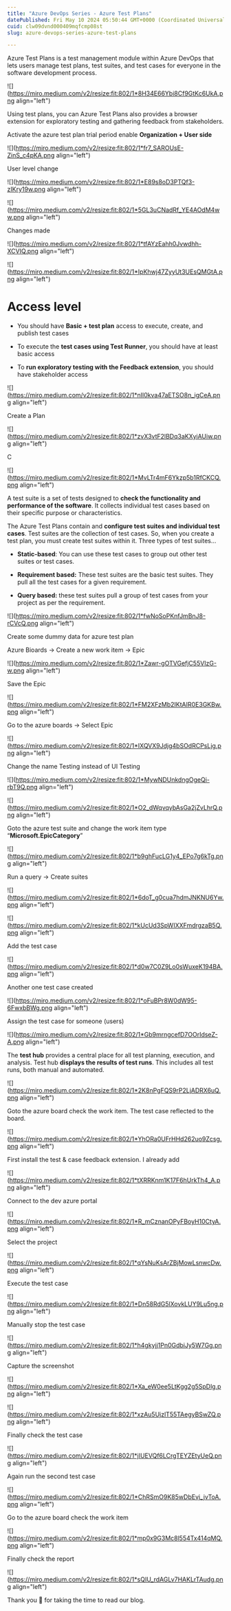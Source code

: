 ```yaml
---
title: "Azure DevOps Series - Azure Test Plans"
datePublished: Fri May 10 2024 05:50:44 GMT+0000 (Coordinated Universal Time)
cuid: clw09dvnd000409mqfcmp08st
slug: azure-devops-series-azure-test-plans

---
```



Azure Test Plans is a test management module within Azure DevOps that lets users manage test plans, test suites, and test cases for everyone in the software development process.

![](https://miro.medium.com/v2/resize:fit:802/1*8H34E66Ybi8Cf9GtKc6UkA.png align="left")

Using test plans, you can Azure Test Plans also provides a browser extension for exploratory testing and gathering feedback from stakeholders.

Activate the azure test plan trial period enable **Organization + User side**

![](https://miro.medium.com/v2/resize:fit:802/1*fr7_SAROUsE-ZinS_c4pKA.png align="left")

User level change

![](https://miro.medium.com/v2/resize:fit:802/1*E89s8oD3PTQf3-zIKry19w.png align="left")

![](https://miro.medium.com/v2/resize:fit:802/1*5GL3uCNadRf_YE4AOdM4ww.png align="left")

Changes made

![](https://miro.medium.com/v2/resize:fit:802/1*tfAYzEahh0Jvwdhh-XCVIQ.png align="left")

![](https://miro.medium.com/v2/resize:fit:802/1*IpKhwj47ZyyUt3UEsQMGtA.png align="left")

# **Access level**

* You should have **Basic + test plan** access to execute, create, and publish test cases
    
* To execute the **test cases using Test Runner**, you should have at least basic access
    
* To **run exploratory testing with the Feedback extension**, you should have stakeholder access
    

![](https://miro.medium.com/v2/resize:fit:802/1*nIl0kva47aETSO8n_igCeA.png align="left")

Create a Plan

![](https://miro.medium.com/v2/resize:fit:802/1*zvX3vtF2lBDq3aKXyiAUiw.png align="left")

C

![](https://miro.medium.com/v2/resize:fit:802/1*MvLTr4mF6Ykzp5b1RfCKCQ.png align="left")

A test suite is a set of tests designed to **check the functionality and performance of the software**. It collects individual test cases based on their specific purpose or characteristics.

The Azure Test Plans contain and **configure test suites and individual test cases**. Test suites are the collection of test cases. So, when you create a test plan, you must create test suites within it. Three types of test suites…

* **Static-based**: You can use these test cases to group out other test suites or test cases.
    
* **Requirement based:** These test suites are the basic test suites. They pull all the test cases for a given requirement.
    
* **Query based:** these test suites pull a group of test cases from your project as per the requirement.
    

![](https://miro.medium.com/v2/resize:fit:802/1*fwNoSoPKnfJmBnJ8-rCVcQ.png align="left")

Create some dummy data for azure test plan

Azure Bioards → Create a new work item → Epic

![](https://miro.medium.com/v2/resize:fit:802/1*Zawr-gOTVGefjC55VIzG-w.png align="left")

Save the Epic

![](https://miro.medium.com/v2/resize:fit:802/1*FM2XFzMb2IKtAIR0E3GKBw.png align="left")

Go to the azure boards → Select Epic

![](https://miro.medium.com/v2/resize:fit:802/1*IXQVX9Jdjg4bSOdRCPsLjg.png align="left")

Change the name Testing instead of UI Testing

![](https://miro.medium.com/v2/resize:fit:802/1*MywNDUnkdngOgeQi-rbT9Q.png align="left")

![](https://miro.medium.com/v2/resize:fit:802/1*O2_dWqvqybAsGa2jZvLhrQ.png align="left")

Goto the azure test suite and change the work item type “**Microsoft.EpicCategory**”

![](https://miro.medium.com/v2/resize:fit:802/1*b9ghFucLG1y4_EPo7g6kTg.png align="left")

Run a query → Create suites

![](https://miro.medium.com/v2/resize:fit:802/1*6doT_g0cua7hdmJNKNU6Yw.png align="left")

![](https://miro.medium.com/v2/resize:fit:802/1*kUcUd3SpWIXXFmdrgzaB5Q.png align="left")

Add the test case

![](https://miro.medium.com/v2/resize:fit:802/1*d0w7C0Z9Lo0sWuxeK194BA.png align="left")

Another one test case created

![](https://miro.medium.com/v2/resize:fit:802/1*oFuBPr8W0dW95-6FwxbBWg.png align="left")

Assign the test case for someone (users)

![](https://miro.medium.com/v2/resize:fit:802/1*Gb9mrngcefD7OOrIdseZ-A.png align="left")

The **test hub** provides a central place for all test planning, execution, and analysis. Test hub **displays the results of test runs**. This includes all test runs, both manual and automated.

![](https://miro.medium.com/v2/resize:fit:802/1*2K8nPgFQS9rP2LjADRX6uQ.png align="left")

Goto the azure board check the work item. The test case reflected to the board.

![](https://miro.medium.com/v2/resize:fit:802/1*YhORa0UFrHHd262uo9Zcsg.png align="left")

First install the test & case feedback extension. I already add

![](https://miro.medium.com/v2/resize:fit:802/1*tXRRKnm1K17F6hUrkTh4_A.png align="left")

Connect to the dev azure portal

![](https://miro.medium.com/v2/resize:fit:802/1*R_mCznanOPyFBoyH10CtyA.png align="left")

Select the project

![](https://miro.medium.com/v2/resize:fit:802/1*qYsNuKsArZBjMowLsnwcDw.png align="left")

Execute the test case

![](https://miro.medium.com/v2/resize:fit:802/1*Dn58RdG5lXovkLUY9Lu5ng.png align="left")

Manually stop the test case

![](https://miro.medium.com/v2/resize:fit:802/1*h4gkyjj1Pn0GdbiJy5W7Gg.png align="left")

Capture the screenshot

![](https://miro.medium.com/v2/resize:fit:802/1*Xa_eW0ee5LtKgg2g5SpDlg.png align="left")

![](https://miro.medium.com/v2/resize:fit:802/1*xzAu5UjzlT55TAegyBSwZQ.png align="left")

Finally check the test case

![](https://miro.medium.com/v2/resize:fit:802/1*jIUEVQf6LCrgTEYZEtyUeQ.png align="left")

Again run the second test case

![](https://miro.medium.com/v2/resize:fit:802/1*ChRSmO9K85wDbEvj_jvToA.png align="left")

Go to the azure board check the work item

![](https://miro.medium.com/v2/resize:fit:802/1*mp0x9G3Mc8l554Tx414qMQ.png align="left")

Finally check the report

![](https://miro.medium.com/v2/resize:fit:802/1*sQIU_rdAGLv7HAKLrTAudg.png align="left")

Thank you 🙏 for taking the time to read our blog.